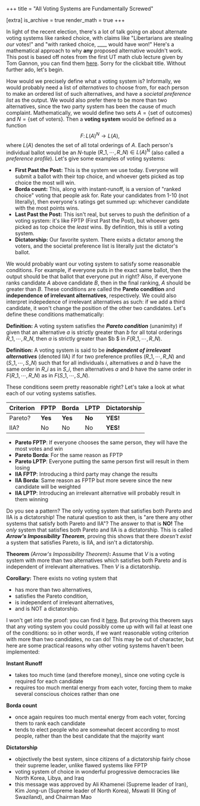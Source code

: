 +++
title = "All Voting Systems are Fundamentally Screwed"

[extra]
is_archive = true
render_math = true
+++

In light of the recent election, there's a lot of talk going on about alternate voting systems like ranked choice, with claims like "Libertarians are stealing *our* votes!" and "with ranked choice, \_\_\_\_ would have won!" Here's a mathematical approach to why **any** proposed alternative wouldn't work. This post is based off notes from the first UT math club lecture given by Tom Gannon, you can find them [here](https://github.com/simonxiang1/math_notes/blob/master/freshman_year/math_club/master_notes.pdf). Sorry for the clickbait title. Without further ado, let's begin.

How would we precisely define what a voting system is? Informally, we would probably need a list of *alternatives* to choose from, for each person to make an ordered list of such alternatives, and have a *societal preference list* as the output. We would also prefer there to be more than two alternatives, since the two party system has been the cause of much complaint. Mathematically, we would define two sets $A=\{\text{set of outcomes}\}$ and $N=\{\text{set of voters}\}$. Then a **voting system** would be defined as a function $$
F \colon L(A)^N \to L(A),
$$ where $L(A)$ denotes the set of all total orderings of $A$. Each person's individual ballot would be an $N$-tuple $(R\_1,\cdots,R\_N)\in L(A)^N$ (also called a *preference profile*). Let's give some examples of voting systems:

* **First Past the Post:** This is the system we use today. Everyone will submit a ballot with their top choice, and whoever gets picked as top choice the most will win.
* **Borda count:** This, along with instant-runoff, is a version of "ranked choice" voting that people ask for. Rate your candidates from 1-10 (not literally), then everyone's ratings get summed up: whichever candidate with the most points wins.
* **Last Past the Post:** This isn't real, but serves to push the definition of a voting system: it's like FPTP (First Past the Post), but whoever gets picked as top choice the *least* wins. By definition, this is still a voting system.
* **Dictatorship:** Our favorite system. There exists a dictator among the voters, and the societal preference list is literally just the dictator's ballot.


We would probably want our voting system to satisfy some reasonable conditions. For example, if everyone puts in the exact same ballot, then the output should be that ballot that everyone put in right? Also, if everyone ranks candidate $A$ above candidate $B$, then in the final ranking, $A$ should be greater than $B$. These conditions are called the **Pareto condition** and **independence of irrelevant alternatives**, respectively. We could also interpret indepedence of irrelevant alternatives as such: if we add a third candidate, it won't change the position of the other two candidates. Let's define these conditions mathematically:

**Definition:** A voting system satisfies the ***Pareto condition*** (unanimity) if given that an alternative $a$ is strictly greater than $b$ for all total orderings $R\_1,\cdots,R\_N$, then $a$ is strictly greater than $b $ in $F(R\_1,\cdots, R\_N)$.

**Definition:** A voting system is said to be ***independent of irrelevant alternatives*** (denoted IIA) if for two preference profiles $(R\_1,\cdots,R\_N)$ and $(S\_1,\cdots,S\_N)$ such that for all individuals $i$, alternatives $a$ and $b$ have the same order in $R\_i$ as in $S\_i$, then alternatives $a$ and $b$ have the same order in $F(R\_1,\cdots,R\_N)$ as in $F(S\_1,\cdots,S\_N)$.

These conditions seem pretty reasonable right? Let's take a look at what each of our voting systems satisfies.

| Criterion | FPTP | Borda | LPTP | Dictatorship |
|:----------|:-----|:------|:-----|:-------------|
| Pareto? | **Yes**  | **Yes** | **No** | **YES!** |
| IIA? | No | No | No | **YES!** |

- **Pareto FPTP**: If everyone chooses the same person, they will have the most votes and win
- **Pareto Borda**: For the same reason as FPTP
- **Pareto LPTP**: Everyone putting the same person first will result in them losing
- **IIA FPTP**: Introducing a third party may change the results
- **IIA Borda**: Same reason as FPTP but more severe since the new candidate will be weighted
- **IIA LPTP**: Introducing an irrelevant alternative will probably result in them winning

Do you see a pattern? The only voting system that satisfies both Pareto and IIA is a dictatorship! The natural question to ask then, is "are there any other systems that satisfy both Pareto and IIA"? The answer to that is **NO!** The *only* system that satisfies both Pareto and IIA is a dictatorship. This is called ***Arrow's Impossibility Theorem***, proving this shows that there *doesn't exist* a system that satisfies Pareto, is IIA, and isn't a dictatorship.

**Theorem** *(Arrow's Impossibility Theorem)***:** Assume that $V$ is a voting system with more than two alternatives which satisfies both Pareto and is independent of irrelevant alternatives. Then $V$ is a dictatorship.

**Corollary:** There exists no voting system that

* has more than two alternatives,
* satisfies the Pareto condition,
* is independent of irrelevant alternatives,
* and is NOT a dictatorship.


I won't get into the proof: you can find it [here](https://github.com/simonxiang1/math_notes/blob/master/freshman_year/math_club/master_notes.pdf). But proving this theorem says that any voting system you could possibly come up with will fail at least one of the conditions: so in other words, if we want reasonable voting criterion with more than two candidates, no can do! This may be out of character, but here are some practical reasons why other voting systems haven't been implemented:

**Instant Runoff**

* takes too much time (and therefore money), since one voting cycle is required for each candidate
* requires too much mental energy from each voter, forcing them to make several conscious choices rather than one

**Borda count**

* once again requires too much mental energy from each voter, forcing them to rank each candidate
* tends to elect people who are somewhat decent according to most people, rather than the best candidate that the majority want

**Dictatorship**

* objectively the best system, since citizens of a dictatorship fairly chose their supreme leader, unlike flawed systems like FPTP
* voting system of choice in wonderful progressive democracies like North Korea, Libya, and Iraq
* this message was approved by Ali Khamenei (Supreme leader of Iran), Kim Jong-un (Supreme leader of North Korea), Mswati III (King of Swaziland), and Chairman Mao


